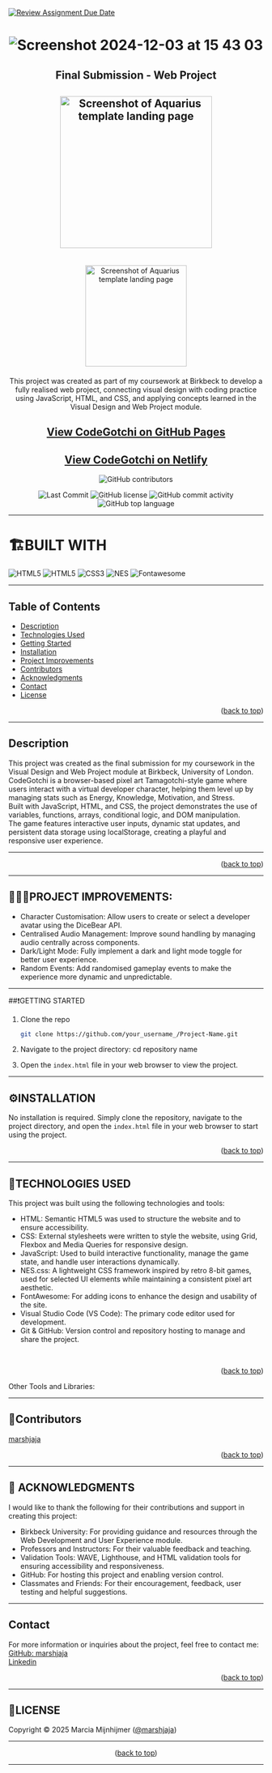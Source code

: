 [![Review Assignment Due Date](https://classroom.github.com/assets/deadline-readme-button-22041afd0340ce965d47ae6ef1cefeee28c7c493a6346c4f15d667ab976d596c.svg)](https://classroom.github.com/a/0rp-bx3r)

<a name="top"></a>

<div align="center">

# ![Screenshot 2024-12-03 at 15 43 03](https://github.com/user-attachments/assets/5074d260-f9be-4d1a-8ece-be026b7b0695) 
## Final Submission - Web Project
## <img width="300" alt="Screenshot of Aquarius template landing page" src="https://github.com/user-attachments/assets/ffcc4973-2902-4e31-8002-a57b40a93059">
<br>
<img width="200" alt="Screenshot of Aquarius template landing page" src="https://github.com/user-attachments/assets/4e02b692-929a-43f1-8bbc-b05735cab870">

<br/> 



####
 This project was created as part of my coursework at Birkbeck to develop a fully realised web project, connecting visual design with coding practice using JavaScript, HTML, and CSS, and applying concepts learned in the Visual Design and Web Project module.



 
  ## <a href="https://crispy-adventure-2n2ggk2.pages.github.io/">View CodeGotchi on GitHub Pages</a>
  ## <a href="https://code-gotchi.netlify.app/">View CodeGotchi on Netlify</a>

![GitHub contributors](https://img.shields.io/github/contributors/Birkbeck2/canary-web-project-marshjaja?style=for-the-badge&logoColor=white)
<p align="center">

<img src="https://img.shields.io/github/last-commit/Birkbeck2/canary-web-project-marshjaja?style=for-the-badge&color=efc8d4" alt="Last Commit" />
<img src="https://img.shields.io/github/license/Birkbeck2/canary-web-project-marshjaja?style=for-the-badge&color=efc8d4" alt="GitHub license" />
<img src="https://img.shields.io/github/commit-activity/m/Birkbeck2/canary-web-project-marshjaja?style=for-the-badge&color=efc8d4" alt="GitHub commit activity" />
<img src="https://img.shields.io/github/languages/top/Birkbeck2/canary-web-project-marshjaja?style=for-the-badge&color=efc8d4" alt="GitHub top language" />

  </p>

</div>

---

# 🏗️BUILT WITH
  
![HTML5](https://img.shields.io/badge/html5-E55330?style=for-the-badge&logo=css3&logoColor=E55330&labelColor=grey)
![HTML5](https://img.shields.io/badge/Javascript-ffe055?style=for-the-badge&logo=javascript&logoColor=ffe055&labelColor=grey)
![CSS3](https://img.shields.io/badge/css-216CAF?style=for-the-badge&logo=css3&logoColor=216CAF&labelColor=grey)
![NES](https://img.shields.io/badge/NES.CSS-d9d8d8?style=for-the-badge&logo=NES&logoColor=d9d8d8&labelColor=grey)
![Fontawesome](https://img.shields.io/badge/fontawesome-216CAF?style=for-the-badge&logo=fontawesome3&logoColor=216CAF&labelColor=grey)

---

## Table of Contents

- [Description](#description)
- [Technologies Used](#technologies-used)
- [Getting Started](#getting-starting)
- [Installation](#installation)
- [Project Improvements](#project-improvements)
- [Contributors](#contributors)
- [Acknowledgments](#acknowledgments)
- [Contact](#contact)
- [License](#license)


<p align="right">(<a href="#top">back to top</a>)</p>

---

## Description 
This project was created as the final submission for my coursework in the Visual Design and Web Project module at Birkbeck, University of London.<br>
CodeGotchi is a browser-based pixel art Tamagotchi-style game where users interact with a virtual developer character, helping them level up by managing stats such as Energy, Knowledge, Motivation, and Stress.<br> Built with JavaScript, HTML, and CSS, the project demonstrates the use of variables, functions, arrays, conditional logic, and DOM manipulation. <br>
The game features interactive user inputs, dynamic stat updates, and persistent data storage using localStorage, creating a playful and responsive user experience.

---

<p align="right">(<a href="#top">back to top</a>)</p>

---

## 🚧👷‍♀️PROJECT IMPROVEMENTS:

- Character Customisation: Allow users to create or select a developer avatar using the DiceBear API.
- Centralised Audio Management: Improve sound handling by managing audio centrally across components.
- Dark/Light Mode: Fully implement a dark and light mode toggle for better user experience.
- Random Events: Add randomised gameplay events to make the experience more dynamic and unpredictable.


---

##❗GETTING STARTED

1. Clone the repo
   ```sh
   git clone https://github.com/your_username_/Project-Name.git
   ```
2. Navigate to the project directory: cd repository name

3. Open the `index.html` file in your web browser to view the project.
---

## ⚙️INSTALLATION
No installation is required. Simply clone the repository, navigate to the project directory, and open the `index.html` file in your web browser to start using the project.

<p align="right">(<a href="#top">back to top</a>)</p>

---


## 📶TECHNOLOGIES USED
This project was built using the following technologies and tools:

- HTML: Semantic HTML5 was used to structure the website and to ensure accessibility.
- CSS: External stylesheets were written to style the website, using Grid, Flexbox and Media Queries for responsive design.
- JavaScript: Used to build interactive functionality, manage the game state, and handle user interactions dynamically.
- NES.css: A lightweight CSS framework inspired by retro 8-bit games, used for selected UI elements while maintaining a consistent pixel art aesthetic.
- FontAwesome: For adding icons to enhance the design and usability of the site.
- Visual Studio Code (VS Code): The primary code editor used for development.
- Git & GitHub: Version control and repository hosting to manage and share the project.


<br/>

<p align="right">(<a href="#top">back to top</a>)</p>Other Tools and Libraries: <br/>

---

## 👥Contributors

[marshjaja](https://github.com/marshjaja)

<p align="right">(<a href="#top">back to top</a>)</p>

---


## 👏 ACKNOWLEDGMENTS
I would like to thank the following for their contributions and support in creating this project:

- Birkbeck University: For providing guidance and resources through the Web Development and User Experience module.
- Professors and Instructors: For their valuable feedback and teaching.
- Validation Tools: WAVE, Lighthouse, and HTML validation tools for ensuring accessibility and responsiveness.
- GitHub: For hosting this project and enabling version control.
- Classmates and Friends: For their encouragement, feedback, user testing and helpful suggestions.
---

## Contact

For more information or inquiries about the project, feel free to contact me:<br>
[GitHub: marshjaja](https://github.com/marshjaja)<br>
[Linkedin](https://www.linkedin.com/in/marcia-mijnhijmer-9a562610a/)

<p align="right">(<a href="#top">back to top</a>)</p>

--- 

## 🪪LICENSE

Copyright © 2025 Marcia Mijnhijmer ([@marshjaja](https://github.com/marshjaja))

---

<p align="center">(<a href="#top">back to top</a>)</p>

---







